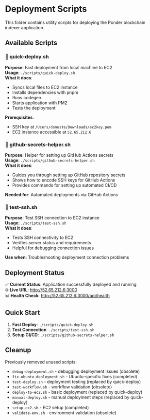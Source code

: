 # Deployment Scripts

This folder contains utility scripts for deploying the Ponder blockchain indexer application.

## Available Scripts

### 🚀 quick-deploy.sh
**Purpose**: Fast deployment from local machine to EC2  
**Usage**: `./scripts/quick-deploy.sh`  
**What it does**:
- Syncs local files to EC2 instance
- Installs dependencies with pnpm
- Runs codegen
- Starts application with PM2
- Tests the deployment

**Prerequisites**:
- SSH key at `/Users/danuste/Downloads/ec2key.pem`
- EC2 instance accessible at `52.65.212.6`

### 🔐 github-secrets-helper.sh
**Purpose**: Helper for setting up GitHub Actions secrets  
**Usage**: `./scripts/github-secrets-helper.sh`  
**What it does**:
- Guides you through setting up GitHub repository secrets
- Shows how to encode SSH keys for GitHub Actions
- Provides commands for setting up automated CI/CD

**Needed for**: Automated deployments via GitHub Actions

### 🧪 test-ssh.sh
**Purpose**: Test SSH connection to EC2 instance  
**Usage**: `./scripts/test-ssh.sh`  
**What it does**:
- Tests SSH connectivity to EC2
- Verifies server status and requirements
- Helpful for debugging connection issues

**Use when**: Troubleshooting deployment connection problems

## Deployment Status

✅ **Current Status**: Application successfully deployed and running  
🌐 **Live URL**: http://52.65.212.6:3000  
📊 **Health Check**: http://52.65.212.6:3000/api/health

## Quick Start

1. **Fast Deploy**: `./scripts/quick-deploy.sh`
2. **Test Connection**: `./scripts/test-ssh.sh`
3. **Setup CI/CD**: `./scripts/github-secrets-helper.sh`

## Cleanup

Previously removed unused scripts:
- `debug-deployment.sh` - debugging deployment issues (obsolete)
- `fix-ubuntu-deployment.sh` - Ubuntu-specific fixes (completed)
- `test-deploy.sh` - deployment testing (replaced by quick-deploy)
- `test-workflow.sh` - workflow validation (obsolete)
- `deploy-to-ec2.sh` - basic deployment (replaced by quick-deploy)
- `manual-deploy.sh` - manual deployment steps (replaced by quick-deploy)
- `setup-ec2.sh` - EC2 setup (completed)
- `validate-env.sh` - environment validation (obsolete)
